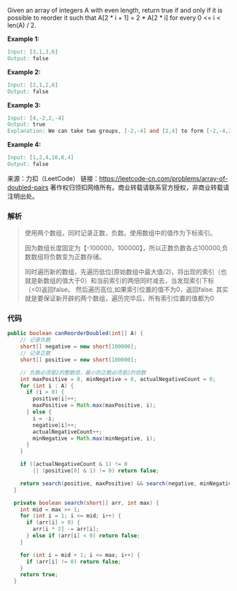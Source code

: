 Given an array of integers A with even length, return true if and only if it is possible to reorder it such that A[2 * i + 1] = 2 * A[2 * i] for every 0 <= i < len(A) / 2.

 

**Example 1:**

```verilog
Input: [3,1,3,6]
Output: false
```

**Example 2:**

```verilog
Input: [2,1,2,6]
Output: false
```

**Example 3:**

```verilog
Input: [4,-2,2,-4]
Output: true
Explanation: We can take two groups, [-2,-4] and [2,4] to form [-2,-4,2,4] or [2,4,-2,-4].
```

**Example 4:**

```verilog
Input: [1,2,4,16,8,4]
Output: false
```



来源：力扣（LeetCode）
链接：https://leetcode-cn.com/problems/array-of-doubled-pairs
著作权归领扣网络所有。商业转载请联系官方授权，非商业转载请注明出处。



### 解析

> 使用两个数组，同时记录正数，负数。使用数组中的值作为下标索引。 
>
> 因为数组长度固定为【-100000，100000】，所以正数负数各占100000,负数数组将负数变为正数存储。
>
>  同时遍历新的数组，先遍历低位(原始数组中最大值/2)，将出现的索引（也就是新数组的值大于0）和当前索引的两倍同时减去，当发现索引下标（<0)返回false。 然后遍历高位,如果索引位置的值不为0，返回false. 其实就是要保证新开辟的两个数组，遍历完毕后，所有索引位置的值都为0



### 代码

```java
public boolean canReorderDoubled(int[] A) {
    // 记录负数
    short[] negative = new short[100000];
    // 记录正数
    short[] positive = new short[100000];

    // 负数必须是2的整数倍，最小的正数必须是2的倍数
    int maxPositive = 0, minNegative = 0, actualNegativeCount = 0;
    for (int i : A) {
      if (i > 0) {
        positive[i]++;
        maxPositive = Math.max(maxPositive, i);
      } else {
        i = -i;
        negative[i]++;
        actualNegativeCount++;
        minNegative = Math.max(minNegative, i);
      }
    }

    if ((actualNegativeCount & 1) != 0
        || (positive[0] & 1) != 0) return false;

    return search(positive, maxPositive) && search(negative, minNegative);
  }

  private boolean search(short[] arr, int max) {
    int mid = max >> 1;
    for (int i = 1; i <= mid; i++) {
      if (arr[i] > 0) {
        arr[i * 2] -= arr[i];
      } else if (arr[i] < 0) return false;
    }

    for (int i = mid + 1; i <= max; i++) {
      if (arr[i] != 0) return false;
    }
    return true;
  }
```

